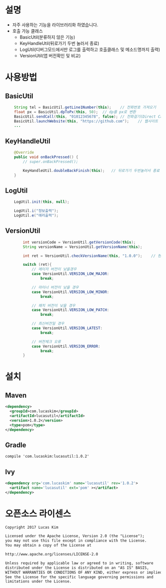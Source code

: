 # 설명
- 자주 사용하는 기능을 라이브러리화 하였습니다.
- 호출 가능 클래스
    - BasicUtil(분류하지 않은 기능)
    - KeyHandleUtil(뒤로가기 두번 눌러서 종료)
    - LogUtil(디버그모드에서만 로그를 출력하고 호출클래스 및 메소드명까지 출력)
    - VersionUtil(앱 버전확인 및 비교)

# 사용방법

## BasicUtil

```java
    String tel = BasicUtil.getLine1Number(this);    // 전화번호 가져오기
    float px = BasicUtil.dpToPx(this, 50);  // dp를 px로 변환
    BasicUtil.sendCall(this, "01012345678", false); // 전화걸기(Direct Call = false)
    BasicUtil.launchWebsite(this, "https://github.com");    // 웹사이트 열기
    ...
```

## KeyHandleUtil

```java
    @Override
    public void onBackPressed() {
        // super.onBackPressed();

        KeyHandleUtil.doubleBackFinish(this);   // 뒤로가기 두번눌러서 종료
    }
```

## LogUtil

```java
    LogUtil.init(this, null);

    LogUtil.i("정보출력");
    LogUtil.e("에러출력");
```

## VersionUtil

```java
        int versionCode = VersionUtil.getVersionCode(this);
        String versionName = VersionUtil.getVersionName(this);

        int ret = VersionUtil.checkVersionName(this, "1.0.0");    // 현재앱버전과 서버버전을 비교

        switch (ret){
            // 메이저 버전이 낮을경우
            case VersionUtil.VERSION_LOW_MAJOR:
                break;

            // 마이너 버전이 낮을 경우
            case VersionUtil.VERSION_LOW_MINOR:
                break;

            // 패치 버전이 낮을 경우
            case VersionUtil.VERSION_LOW_PATCH:
                break;

            // 최신버전일 경우
            case VersionUtil.VERSION_LATEST:
                break;

            // 버전체크 오류
            case VersionUtil.VERSION_ERROR:
                break;
        }
```

# 설치


## Maven
```xml
<dependency>
  <groupId>com.lucaskim</groupId>
  <artifactId>lucasutil</artifactId>
  <version>1.0.2</version>
  <type>pom</type>
</dependency>
```

## Gradle
```xml
compile 'com.lucaskim:lucasutil:1.0.2'
```

## Ivy
```xml
<dependency org='com.lucaskim' name='lucasutil' rev='1.0.2'>
  <artifact name='lucasutil' ext='pom' ></artifact>
</dependency>
```

# 오픈소스 라이센스
```xml
Copyright 2017 Lucas Kim

Licensed under the Apache License, Version 2.0 (the "License");
you may not use this file except in compliance with the License.
You may obtain a copy of the License at

http://www.apache.org/licenses/LICENSE-2.0

Unless required by applicable law or agreed to in writing, software
distributed under the License is distributed on an "AS IS" BASIS,
WITHOUT WARRANTIES OR CONDITIONS OF ANY KIND, either express or implied.
See the License for the specific language governing permissions and
limitations under the License.
```
